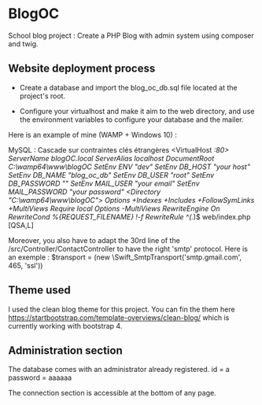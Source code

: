 # BlogOC
School blog project : Create a PHP Blog with admin system using composer and twig.

## Website deployment process

 * Create a database and import the blog_oc_db.sql file located at the project's root.

 * Configure your virtualhost and make it aim to the web directory, and use the environment variables to configure your database and the mailer.

 Here is an example of mine (WAMP + Windows 10) :

MySQL : Cascade sur contraintes clés étrangères
<VirtualHost *:80>
  ServerName blogOC.local
  ServerAlias localhost
  DocumentRoot C:\wamp64\www\blogOC
  SetEnv ENV "dev"
  SetEnv DB_HOST "your host"
  SetEnv DB_NAME "blog_oc_db"
  SetEnv DB_USER "root"
  SetEnv DB_PASSWORD ""
  SetEnv MAIL_USER "your email"
  SetEnv MAIL_PASSWORD "your password"
  <Directory "C:\wamp64\www\blogOC">
    Options +Indexes +Includes +FollowSymLinks +MultiViews
    Require local
    <IfModule mod_rewrite.c>
        Options -MultiViews
        RewriteEngine On
        RewriteCond %{REQUEST_FILENAME} !-f
        RewriteRule ^(.*)$ web/index.php [QSA,L]
    </IfModule>
  </Directory>
</VirtualHost>

Moreover, you also have to adapt the 30rd line of the /src/Controller/ContactController to have the right 'smtp' protocol. 
Here is an exemple :
$transport = (new \Swift_SmtpTransport('smtp.gmail.com', 465, 'ssl'))

## Theme used
I used the clean blog theme for this project. You can fin the them here https://startbootstrap.com/template-overviews/clean-blog/ which is currently working with bootstrap 4.

## Administration section
The database comes with an administrator already registered.
id = a
password = aaaaaa

The connection section is accessible at the bottom of any page.
    
 
 
